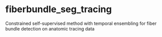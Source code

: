 # fiberbundle_seg_tracing
Constrained self-supervised method with temporal ensembling for fiber bundle detection on anatomic tracing data
